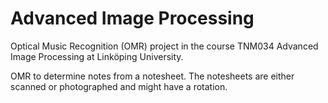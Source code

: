 # Advanced Image Processing
Optical Music Recognition (OMR) project in the course TNM034 Advanced Image Processing at Linköping University.

OMR to determine notes from a notesheet. The notesheets are either scanned or photographed and might have a rotation.


